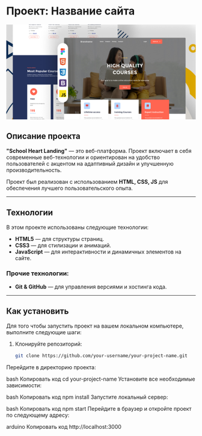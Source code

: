 # **Проект: Название сайта**

![Проект Скриншот](./img/figmaland-figma.jpg)

## Описание проекта

**"School Heart Landing"** — это веб-платформа. Проект включает в себя современные веб-технологии и ориентирован на удобство пользователей с акцентом на адаптивный дизайн и улучшенную производительность.

Проект был реализован с использованием **HTML, CSS, JS** для обеспечения лучшего пользовательского опыта.

---

## Технологии

В этом проекте использованы следующие технологии:

- **HTML5** — для структуры страниц.
- **CSS3** — для стилизации и анимаций.
- **JavaScript** — для интерактивности и динамичных элементов на сайте.

### Прочие технологии:

- **Git & GitHub** — для управления версиями и хостинга кода.

---

## Как установить

Для того чтобы запустить проект на вашем локальном компьютере, выполните следующие шаги:

1. Клонируйте репозиторий:
   ```bash
   git clone https://github.com/your-username/your-project-name.git

Перейдите в директорию проекта:

bash
Копировать код
cd your-project-name
Установите все необходимые зависимости:

bash
Копировать код
npm install
Запустите локальный сервер:

bash
Копировать код
npm start
Перейдите в браузер и откройте проект по следующему адресу:

arduino
Копировать код
http://localhost:3000

